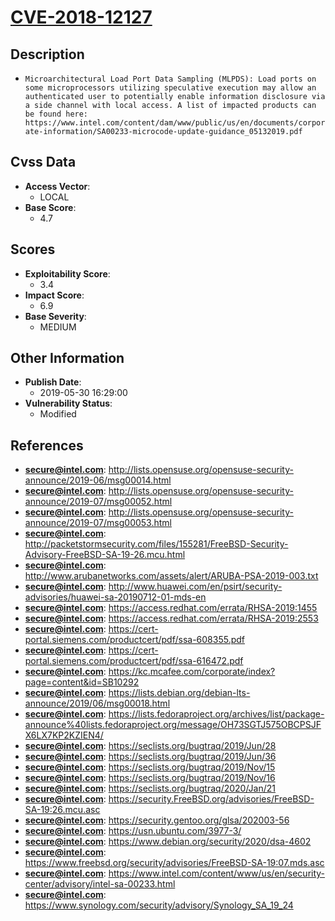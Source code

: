 
# [CVE-2018-12127](http://lists.opensuse.org/opensuse-security-announce/2019-06/msg00014.html)

## Description

- `Microarchitectural Load Port Data Sampling (MLPDS): Load ports on some microprocessors utilizing speculative execution may allow an authenticated user to potentially enable information disclosure via a side channel with local access. A list of impacted products can be found here: https://www.intel.com/content/dam/www/public/us/en/documents/corporate-information/SA00233-microcode-update-guidance_05132019.pdf`

## Cvss Data

- **Access Vector**:
  - LOCAL
- **Base Score**:
  - 4.7

## Scores

- **Exploitability Score**:
  - 3.4
- **Impact Score**:
  - 6.9
- **Base Severity**:
  - MEDIUM

## Other Information

- **Publish Date**:
  - 2019-05-30 16:29:00
- **Vulnerability Status**:
  - Modified

## References

- **secure@intel.com**: http://lists.opensuse.org/opensuse-security-announce/2019-06/msg00014.html
- **secure@intel.com**: http://lists.opensuse.org/opensuse-security-announce/2019-07/msg00052.html
- **secure@intel.com**: http://lists.opensuse.org/opensuse-security-announce/2019-07/msg00053.html
- **secure@intel.com**: http://packetstormsecurity.com/files/155281/FreeBSD-Security-Advisory-FreeBSD-SA-19-26.mcu.html
- **secure@intel.com**: http://www.arubanetworks.com/assets/alert/ARUBA-PSA-2019-003.txt
- **secure@intel.com**: http://www.huawei.com/en/psirt/security-advisories/huawei-sa-20190712-01-mds-en
- **secure@intel.com**: https://access.redhat.com/errata/RHSA-2019:1455
- **secure@intel.com**: https://access.redhat.com/errata/RHSA-2019:2553
- **secure@intel.com**: https://cert-portal.siemens.com/productcert/pdf/ssa-608355.pdf
- **secure@intel.com**: https://cert-portal.siemens.com/productcert/pdf/ssa-616472.pdf
- **secure@intel.com**: https://kc.mcafee.com/corporate/index?page=content&id=SB10292
- **secure@intel.com**: https://lists.debian.org/debian-lts-announce/2019/06/msg00018.html
- **secure@intel.com**: https://lists.fedoraproject.org/archives/list/package-announce%40lists.fedoraproject.org/message/OH73SGTJ575OBCPSJFX6LX7KP2KZIEN4/
- **secure@intel.com**: https://seclists.org/bugtraq/2019/Jun/28
- **secure@intel.com**: https://seclists.org/bugtraq/2019/Jun/36
- **secure@intel.com**: https://seclists.org/bugtraq/2019/Nov/15
- **secure@intel.com**: https://seclists.org/bugtraq/2019/Nov/16
- **secure@intel.com**: https://seclists.org/bugtraq/2020/Jan/21
- **secure@intel.com**: https://security.FreeBSD.org/advisories/FreeBSD-SA-19:26.mcu.asc
- **secure@intel.com**: https://security.gentoo.org/glsa/202003-56
- **secure@intel.com**: https://usn.ubuntu.com/3977-3/
- **secure@intel.com**: https://www.debian.org/security/2020/dsa-4602
- **secure@intel.com**: https://www.freebsd.org/security/advisories/FreeBSD-SA-19:07.mds.asc
- **secure@intel.com**: https://www.intel.com/content/www/us/en/security-center/advisory/intel-sa-00233.html
- **secure@intel.com**: https://www.synology.com/security/advisory/Synology_SA_19_24
